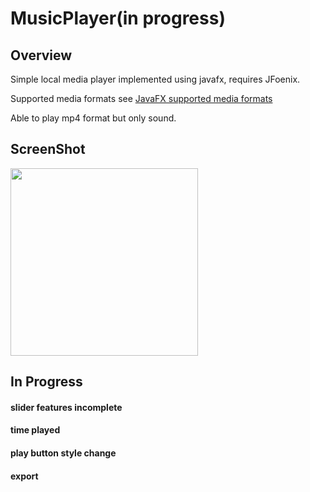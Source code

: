 # MusicPlayer(in progress)



## Overview

Simple local media player implemented using javafx, requires JFoenix.

Supported media formats see
[JavaFX supported media formats](https://docs.oracle.com/javafx/2/api/javafx/scene/media/package-summary.html#SupportedMediaTypes)

Able to play mp4 format but only sound. 



## ScreenShot

<img src="https://github.com/veloXtime/MusicPlayer/blob/master/screenshot/screenshot.png" width="300" height="auto">


## In Progress

#### slider features incomplete
#### time played
#### play button style change
#### export



